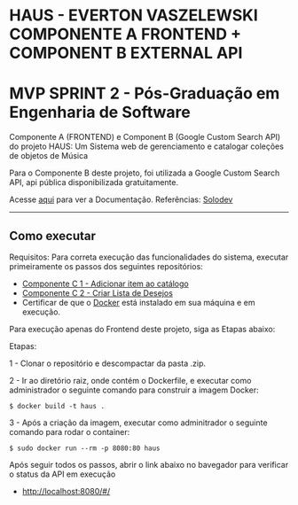 # HAUS - EVERTON VASZELEWSKI COMPONENTE A FRONTEND + COMPONENT B EXTERNAL API
# MVP SPRINT 2 - Pós-Graduação em Engenharia de Software

Componente A (FRONTEND) e Component B (Google Custom Search API) do projeto HAUS: Um Sistema web de gerenciamento e catalogar coleções de objetos de Música


Para o Componente B deste projeto, foi utilizada a Google Custom Search API, api pública disponibilizada gratuitamente.

Acesse [aqui](https://console.cloud.google.com/apis/library/customsearch.googleapis.com?hl=pt-br) para ver a Documentação.
Referências: [Solodev](https://www.solodev.com/blog/web-design/adding-google-custom-search-to-your-website.stml#)


---
## Como executar 

Requisitos:
Para correta execução das funcionalidades do sistema, executar primeiramente os passos dos seguintes repositórios:
- [Componente C 1 - Adicionar item ao catálogo](https://github.com/Vaszelewski/pucrio-mvp-sprint2-haus-component-c-1)
- [Componente C 2 - Criar Lista de Desejos](https://github.com/Vaszelewski/pucrio-mvp-sprint2-haus-component-c-2)
- Certificar de que o [Docker](https://docs.docker.com/engine/install/) está instalado em sua máquina e em execução.


Para execução apenas do Frontend deste projeto, siga as Etapas abaixo:


Etapas:


1 - Clonar o repositório e descompactar da pasta .zip.

2 - Ir ao diretório raiz, onde contém o Dockerfile, e executar como administrador o seguinte comando para construir a imagem Docker:
```
$ docker build -t haus .
```

3 - Após a criação da imagem, executar como adminitrador o seguinte comando para rodar o container:
```
$ sudo docker run --rm -p 8080:80 haus
```

Após seguir todos os passos, abrir o link abaixo no bavegador para verificar o status da API em execução
-  [http://localhost:8080/#/](http://localhost:8080/#/)


